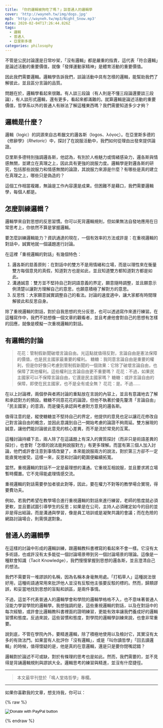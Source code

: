 ```yaml
---
title: 「你的邏輯被狗吃了嗎？」談普通人的邏輯學
cover: 'http://wayneh.tw/img/dogs.jpg'
mp3: 'http://wayneh.tw/mp3/Night_Snow.mp3'
date: 2020-02-04T17:26:44.826Z
tags:
  - 邏輯
  - 普通人
  - 亞里斯多德
categories: philosophy
---
```


不管是公民討論還是日常吵架，「沒有邏輯」都是嚴重的指責，這代表「符合邏輯」是論述活動的重要價值，就像「發揮運動家精神」是體育活動的重要價值。

因此我們需要邏輯。邏輯學告訴我們，談論活動中具有怎樣的邏輯，能幫助我們了解彼此，並且區分言論的品質。

問題在於，邏輯學看起來很難。有人談三段論（有人則是不懂三段論還要談三段論），有人談形式邏輯，還有更多，看起來都滿難的。就算邏輯是論述活動的重要價值，哲學系以外的普通人有辦法了解這種東西嗎？我們需要知道多少才夠？

<!--more-->

## 邏輯是什麼？

邏輯（logic）的詞源來自古希臘文的邏各斯（logos、λόγος）。在亞里斯多德的《修辭學》（*Rhetoric*）中，探討了在說服活動中，我們如何從理由出發來提供論證。

亞里斯多德特別強調邏各斯，他認為，有別於人格魅力或情緒感染力，邏各斯與情感無關，並建立在真理之上，因此具有更強的說服力度。邏輯學是對邏各斯的研究，包括那些說服力和情感無關的論證，其說服力來源是什麼？有哪些是真的建立在真理之上，哪些只是偽造的？

這個工作相當複雜，無論是工作內容還是成果。但困難不是藉口，我們需要邏輯學，每個人都是。

## 怎麼訓練邏輯？

邏輯學來自對思想的反思習慣。你可以死背邏輯規則，但如果無法自發地應用在日常思考上，你依然不算是掌握邏輯。

要怎麼訓練邏輯能力？資訊通達的現在，一個有效率的方法或許是：在重視邏輯的對話中，誠實地就一個議題進行討論。

在這裡「重視邏輯的對話」有幾個特色：

1. 邏各斯的慈善原則：在對話中的雙方不是用情緒和立場，而是以理性來在衡量雙方每個意見的真假，知道對方也是如此，並且知道雙方都知道對方都是如此。
2. 溝通誠意：雙方並不堅持自己對詞語意義的界定，願意隨時調整，並且願意示例清楚以讓對方理解自己的意思，也願意積極了解對方的意思。
3. 反思性：大家願意誠實調整自己的看法。討論的速度適中，讓大家都有時間理解彼此和反思自身。

除了重視邏輯的對話，對於自我思想的充分反思，也可以透過寫作來進行練習。在這種寫作中，我們不妨想像一個文章的觀看者，並且考慮他會對自己的思想有怎樣的回應，就像是模擬一次重視邏輯的對話。

## 有邏輯的討論

> 花花：管制假新聞破壞言論自由。光這點就值得反對，言論自由是憲法保障的價值，也是民主國家最重要的權利。
> 糖糖：我同意言論自由是重要的權利，但是你好像只考慮到管制假新聞的一個效果：它除了破壞言論自由，也保障了其他權利。這些權利比言論自由更不重要嗎？
> 花花：不過，如果民主國家可以不保障言論自由，它還是民主國家嗎？
> 糖糖：或許言論自由的保障，即使在民主國家，也不是全有或全無？
> 花花：是。不過……

在以上討論裡，兩個參與者將討論的重點放在言說的內容上，並且有意識地去了解和承認對方的預設。糖糖不同意花花的論證，但他不執著於優先釐清「言論自由」「民主國家」的意涵，而是優先承認與考慮對方意見的邏各斯。

值得注意的是，縱使糖糖並不堅持自己的界定，他提供的意見也足以讓花花修改自己對言論自由的概念，並因此意識到自己一開始考慮的論證不夠周延。雙方展現的誠意，讓他們能討論彼此意見的核心差異，而不是流於常見的互罵。

這種討論持續下去，兩人除了在這議題上有深入的實質探討（而非只是術語差異的探討），也會對「怎樣的說法能夠說服對方」有更多理解。而當有第三個人加入討論，他們或許會注意到事情改變了，本來能說服兩方的說法，對於第三方卻不一定能直覺地接受。這樣一來，反思和討論的範圍便繼續拓寬。

當然，重視邏輯的對話不一定是最理想的溝通。它重視互相說服，並且要求將立場暫時擱置。它不見得能處理情感交流。

重視邏輯的對話需要參加者彼此對等，因此，要在權力不對等的教學場合實現，得要費功夫。

例如，若我們希望在教學場合進行重視邏輯的對話來進行練習，老師的態度就必須更軟，並且要試圖引導學生的反思；如果是在公司，主持人必須確定如今的目的並非是得出結論，而是溝通與學習，像是員工培訓或是凝聚共識的會議；而在危險的網路討論場合，則需慎選對象。

## 普通人的邏輯學

在這樣的討論中形成的邏輯訓練，跟邏輯教科書裡寫的看起來不會一樣。它沒有太多術語，也或許沒有太多能從一個討論場景帶到另一個討論場景的理論。這像是一種默會知識（Tacit Knowledge），我們慢慢掌握到思想的邏各斯，並且澄清自己的想法。

我們不需要背一堆謬誤的名稱，因為名稱本身毫無用處。「打稻草人」這種說法很好用，這種術語通常用來批評他人並沒有反駁他主張要反駁的標的。然而，歸類謬誤，和妥當地找到思想的盲點和誤區，是兩件事情。

不過，這並不代表普通人的邏輯學會和學院的邏輯學格格不入，也不意味著普通人沒能力學習學院的邏輯學。我想強調的是，這些重視邏輯的對話，以及在對話中的每次經驗，或許會比邏輯教科書裡面的證明練習，更能有效率讓我們養成好的邏輯習慣和態度。反過來說，這些習慣和態度，對學院的邏輯學訓練來說，也會非常重要。

說到底，不管在學院內外，要精進邏輯，除了積極地使用以及檢討它，其實沒有太多的有效法門。如果當有人批評你「沒有邏輯」，或是「叫你讀哲學」「回去讀邏輯」的時候，值得懷疑的是，他是真的在意邏輯，還是只是要你閉嘴認錯？

邏輯對於論述不可或缺，對於有條理的思考也是如此。然而，我們需要的，並不見得是背誦邏輯規則與謬誤大全。邏輯思考的練習與精進，並沒有什麼捷徑。

---

> 本文最早刊登於「鳴人堂烙哲學」專欄。

---

如果你喜歡我的文章，想支持我，你可以：

{% raw %}<form action="https://www.paypal.com/cgi-bin/webscr" method="post" target="_top"><input type="hidden" name="cmd" value="_donations" /><input type="hidden" name="business" value="5UQJNQ7XVCCE8" /><input type="hidden" name="currency_code" value="TWD" /><input type="image" src="https://www.paypalobjects.com/en_US/TW/i/btn/btn_donateCC_LG.gif" border="0" name="submit" title="PayPal - The safer, easier way to pay online!" alt="Donate with PayPal button" /><img alt="" border="0" src="https://www.paypal.com/en_TW/i/scr/pixel.gif" width="1" height="1" /></form>{% endraw %}
